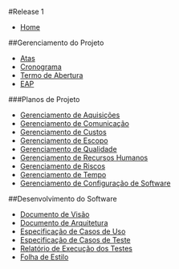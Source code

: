 #Release 1

* [Home](https://github.com/fga-gpp-mds/2016.2-Time05-SalasFGA/wiki/)

##Gerenciamento do Projeto
* [Atas](https://github.com/fga-gpp-mds/2016.2-Time05/wiki/Atas)
* [Cronograma](https://github.com/fga-gpp-mds/2016.2-Time05/wiki/Cronograma)
* [Termo de Abertura](https://github.com/fga-gpp-mds/2016.2-Time05/wiki/Termo-de-Abertura)
* [EAP](https://github.com/fga-gpp-mds/2016.2-Time05/wiki/EAP)

###Planos de Projeto
* [Gerenciamento de Aquisições](https://github.com/fga-gpp-mds/2016.2-Time05/wiki/Gerenciamento-de-Aquisições)
* [Gerenciamento de Comunicação](https://github.com/fga-gpp-mds/2016.2-Time05/wiki/Gerenciamento-de-Comunicação)
* [Gerenciamento de Custos](https://github.com/fga-gpp-mds/2016.2-Time05/wiki/Gerenciamento-de-Custos)
* [Gerenciamento de Escopo](https://github.com/fga-gpp-mds/2016.2-Time05/wiki/Gerenciamento-de-Escopo)
* [Gerenciamento de Qualidade](https://github.com/fga-gpp-mds/2016.2-Time05/wiki/Gerenciamento-de-Qualidade)
* [Gerenciamento de Recursos Humanos](https://github.com/fga-gpp-mds/2016.2-Time05/wiki/Gerenciamento-de-Recursos-Humanos)
* [Gerenciamento de Riscos](https://github.com/fga-gpp-mds/2016.2-Time05/wiki/Gerenciamento-de-Riscos)
* [Gerenciamento de Tempo](https://github.com/fga-gpp-mds/2016.2-Time05/wiki/Gerenciamento-de-Tempo)
* [Gerenciamento de Configuração de Software](https://github.com/fga-gpp-mds/2016.2-SAS_FGA/wiki/Plano-de-GCS)

##Desenvolvimento do Software
* [Documento de Visão](https://github.com/fga-gpp-mds/2016.2-Time05/wiki/Documento-de-Visão)
* [Documento de Arquitetura](https://github.com/fga-gpp-mds/2016.2-Time05/wiki/Documento-de-Arquitetura)
* [Especificação de Casos de Uso](https://github.com/fga-gpp-mds/2016.2-Time05/wiki/Especificação-de-Casos-de-Uso)
* [Especificação de Casos de Teste](https://github.com/fga-gpp-mds/2016.2-Time05/wiki/Especificação-de-Casos-de-Teste)
* [Relatório de Execução dos Testes](https://github.com/fga-gpp-mds/2016.2-Time05/wiki/Relatório-de-Execução-dos-Teste)
* [Folha de Estilo](https://github.com/fga-gpp-mds/2016.2-Time05/wiki/Folha-de-Estilo)